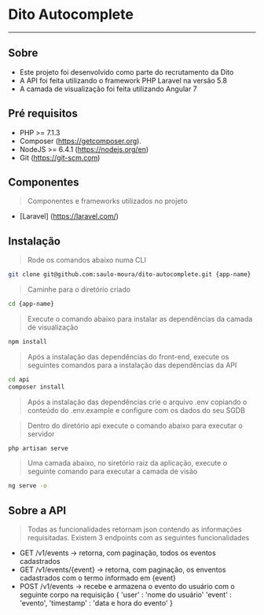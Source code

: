 # Dito Autocomplete #

___
## Sobre ##

- Este projeto foi desenvolvido como parte do recrutamento da Dito
- A API foi feita utilizando o framework PHP Laravel na versão 5.8
- A camada de visualização foi feita utilizando Angular 7

## Pré requisitos ##

- PHP >= 7.1.3
- Composer (https://getcomposer.org).
- NodeJS >= 6.4.1 (https://nodejs.org/en)
- Git (https://git-scm.com)

## Componentes ##

> Componentes e frameworks utilizados no projeto

- [Laravel] (https://laravel.com/)

## Instalação ##

> Rode os comandos abaixo numa CLI

```sh
git clone git@github.com:saulo-moura/dito-autocomplete.git {app-name}
```

> Caminhe para o diretório criado

```sh
cd {app-name}
```

> Execute o comando abaixo para instalar as dependências da camada de visualização

```sh
npm install
```

> Após a instalação das dependências do front-end, execute os seguintes comandos para a instalação das dependências da API

```sh
cd api
composer install
```

> Após a instalação das dependências crie o arquivo .env copiando o conteúdo do .env.example e configure com os dados do seu SGDB

> Dentro do diretório api execute o comando abaixo para executar o servidor

```sh
php artisan serve
```

> Uma camada abaixo, no siretório raiz da aplicação, execute o seguinte comando para executar a camada de visão

```sh
ng serve -o
```

## Sobre a API ##
> Todas as funcionalidades retornam json contendo as informações requisitadas.
> Existem 3 endpoints com as seguintes funcionalidades 
- GET /v1/events -> retorna, com paginação, todos os eventos cadastrados
- GET /v1/events/{event} -> retorna, com paginação, os enventos cadastrados com o termo informado em {event}
- POST /v1/events -> recebe e armazena o evento do usuário com o seguinte corpo na requisição
{
    'user' : 'nome do usuário'
    'event' : 'evento',
    'timestamp' : 'data e hora do evento'
}